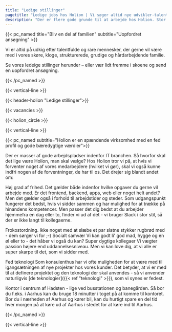 ```yaml
---
title: "Ledige stillinger"
pagetitle: "Ledige jobs hos Holion | Vi søger altid nye udvikler-talenter"
description: "Der er flere gode grunde til at arbejde hos Holion. Stor frihed i forhold til opgaver og arbejdstid. Send din ansøgning her."
---
```


{{< pc_named title="Bliv en del af familien" subtitle="Uopfordret ansøgning" >}}

Vi er altid på udkig efter talentfulde og rare mennesker, der gerne vil være med i vores skøre, kloge,
strukturerede, grudige og hårdarbejdende familie.

Se vores ledeige stillinger herunder – eller vær lidt fremme i skoene og send en uopfordret ansøgning.

{{< /pc_named >}}

{{< vertical-line >}}

{{< header-holion "Ledige stillinger">}}

{{< vacancies >}}

{{< holion_circle >}}

{{< vertical-line >}}

<!-- {{< img_full_width "/img/general/holion-desk.svg" >}} -->


{{< pc_named subtitle="Holion er en spændende virksomhed med en fed profil og gode bæredygtige værdier">}}

Der er masser af gode arbejdspladser indenfor IT branchen. Så hvorfor skal det lige være Holion, man skal vælge? Hos Holion tror vi på, at hvis vi forventer noget af vores medarbejdere (hvilket vi gør), skal vi også kunne indfri nogen af de forventninger, de har til os. Det drejer sig blandt andet om:

Høj grad af frihed. Det gælder både indenfor hvilke opgaver du gerne vil arbejde med. Er det frontend, backend, apps, web eller noget helt andet? Men det gælder også i forhold til arbejdstider og steder. Som udgangspunkt fungerer det bedst, hvis vi sidder sammen og har mulighed for at trække på hinandens kompetencer. Men passer det dig bedst at du arbejder hjemmefra en dag eller to, finder vi ud af det - vi bruger Slack i stor stil, så der er ikke langt til kollegaerne.

Frokostordning. Ikke noget med at slæbe et par slatne stykker rugbrød med - dem sørger vi for ;-)
Socialt samvær Vi kan godt li' god mad, hygge og en øl eller to - det håber vi også du kan?
Super dygtige kollegaer Vi vægter passion højere end uddannelsesniveau. Men vi kan love dig, at vi alle er super skarpe til det, som vi sidder med.

Fed teknologi Som konsulenthus har vi ofte muligheden for at være med til igangsætningen af nye projekter hos vores kunder. Det betyder, at vi er med til at definere projektet og den teknologi der skal anvendes - så vi anvender naturligvis [de teknologier]({{< ref "teknologi" >}}), som vi synes er fedest.

Kontor i centrum af Hadsten - lige ved busstationen og banegården. Så bor du f.eks. i Aarhus kan du bruge 18 minutter i toget på at komme til kontoret. Bor du i nærheden af Aarhus og kører bil, kan du hurtigt spare en del tid hver morgen på at køre ud af Aarhus i stedet for at køre ind til Aarhus.

{{< /pc_named >}}



{{< vertical-line >}}